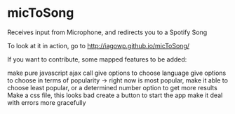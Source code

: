 micToSong
=========

Receives input from Microphone, and redirects you to a Spotify Song


To look at it in action, go to http://iagowp.github.io/micToSong/

If you want to contribute, some mapped features to be added:

make pure javascript ajax call
give options to choose language
give options to choose in terms of popularity -> right now is most popular, make it able to choose least popular, or a determined number
option to get more results
Make a css file, this looks bad
create a button to start the app
make it deal with errors more gracefully